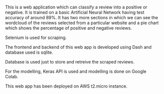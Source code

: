 This is a web application which can classify a review into a positive or negative. It is trained on a basic Artificial Neural Network having test accuracy of
around 89%. It has two more sections in which we can see the wordcloud of the reviews selected from a particular website and a pie chart which shows the
percentage of positive and negative reviews. 

Selenium is used for scraping.

The frontend and backend of this web app is developed using Dash and database used is sqlite. 

Database is used just to store and retreive the scraped reviews.

For the modelling, Keras API is used and modelling is done on Google Colab.

This web app has been deployed on AWS t2.micro instance.



